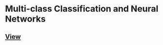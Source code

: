 # Multi-class Classification and Neural Networks

## [View](https://github.com/bhupendpatil/Practice/blob/master/ML/ex3%20Multi-class%20Classification%20and%20Neural%20Networks/ex3.pdf)
